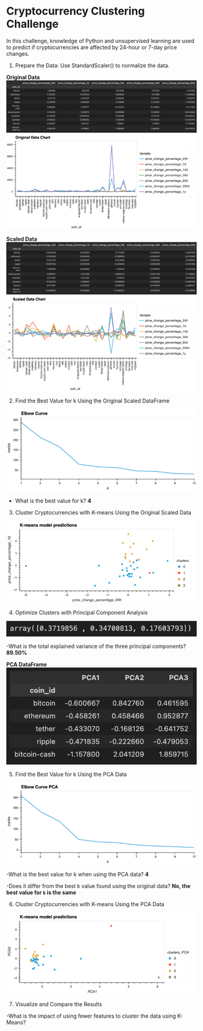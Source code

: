 # Cryptocurrency Clustering Challenge

In this challenge, knowledge of Python and unsupervised learning are used to predict if cryptocurrencies are affected by 24-hour or 7-day price changes.


1. Prepare the Data: Use StandardScaler() to normalize the data.

**Original Data**
![](Pics/original_data.png)
![](Pics/original_data_chart.png)

**Scaled Data**
![](Pics/scaled_data.png)
![](Pics/scaled_data_chart.png)


2. Find the Best Value for k Using the Original Scaled DataFrame

![](Pics/elbow_chart.png)

- What is the best value for k?
**4**

3. Cluster Cryptocurrencies with K-means Using the Original Scaled Data

![](Pics/predictions_chart.png)

4. Optimize Clusters with Principal Component Analysis

![](Pics/variances.png)

-What is the total explained variance of the three principal components?
**89.50%**

**PCA DataFrame**
![](Pics/pca_df.png)

5. Find the Best Value for k Using the PCA Data

![](Pics/elbow_pca_chart.png)

-What is the best value for k when using the PCA data?
**4**

-Does it differ from the best k value found using the original data?
**No, the best value for `k` is the same**

6. Cluster Cryptocurrencies with K-means Using the PCA Data

![](Pics/predictions_pca_chart.png)

7. Visualize and Compare the Results





-What is the impact of using fewer features to cluster the data using K-Means?
